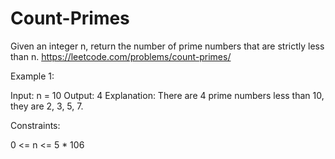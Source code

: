 # Count-Primes
Given an integer n, return the number of prime numbers that are strictly less than n.
https://leetcode.com/problems/count-primes/

Example 1:


Input: n = 10
Output: 4
Explanation: There are 4 prime numbers less than 10, they are 2, 3, 5, 7.

Constraints:

0 <= n <= 5 * 106
